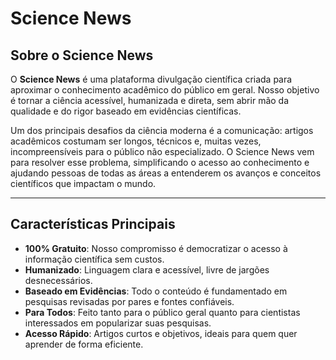 # Science News

## Sobre o Science News
O **Science News** é uma plataforma divulgação científica criada para aproximar o conhecimento acadêmico do público em geral. Nosso objetivo é tornar a ciência acessível, humanizada e direta, sem abrir mão da qualidade e do rigor baseado em evidências científicas.

Um dos principais desafios da ciência moderna é a comunicação: artigos acadêmicos costumam ser longos, técnicos e, muitas vezes, incompreensíveis para o público não especializado. O Science News vem para resolver esse problema, simplificando o acesso ao conhecimento e ajudando pessoas de todas as áreas a entenderem os avanços e conceitos científicos que impactam o mundo.

---

## Características Principais
- **100% Gratuito**: Nosso compromisso é democratizar o acesso à informação científica sem custos.
- **Humanizado**: Linguagem clara e acessível, livre de jargões desnecessários.
- **Baseado em Evidências**: Todo o conteúdo é fundamentado em pesquisas revisadas por pares e fontes confiáveis.
- **Para Todos**: Feito tanto para o público geral quanto para cientistas interessados em popularizar suas pesquisas.
- **Acesso Rápido**: Artigos curtos e objetivos, ideais para quem quer aprender de forma eficiente.
